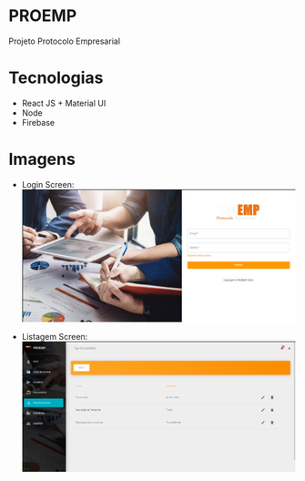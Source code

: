 # PROEMP
Projeto Protocolo Empresarial


# Tecnologias
- React JS + Material UI
- Node 
- Firebase


# Imagens
- Login Screen:
![Login](/proemplogin.png?raw=true "Login")

- Listagem Screen:
![Listagem](/Listagem.png?raw=true "Listagem")
